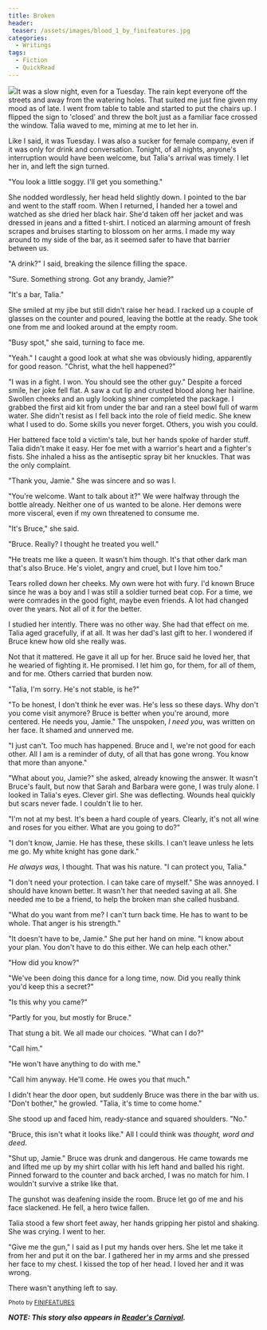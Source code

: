 ```yaml
---
title: Broken
header:
 teaser: /assets/images/blood_1_by_finifeatures.jpg
categories:
  - Writings
tags:
  - Fiction
  - QuickRead
---
```

<img src="https://douglangille.github.io/assets/images/blood_1_by_finifeatures.jpg">It was a slow night, even for a Tuesday. The rain kept everyone off the streets and away from the watering holes. That suited me just fine given my mood as of late. I went from table to table and started to put the chairs up. I flipped the sign to 'closed' and threw the bolt just as a familiar face crossed the window. Talia waved to me, miming at me to let her in.

Like I said, it was Tuesday. I was also a sucker for female company, even if it was only for drink and conversation. Tonight, of all nights, anyone's interruption would have been welcome, but Talia's arrival was timely. I let her in, and left the sign turned.

"You look a little soggy. I'll get you something."

She nodded wordlessly, her head held slightly down. I pointed to the bar and went to the staff room. When I returned, I handed her a towel and watched as she dried her black hair. She'd taken off her jacket and was dressed in jeans and a fitted t-shirt. I noticed an alarming amount of fresh scrapes and bruises starting to blossom on her arms. I made my way around to my side of the bar, as it seemed safer to have that barrier between us.

"A drink?" I said, breaking the silence filling the space.

"Sure. Something strong. Got any brandy, Jamie?"

"It's a bar, Talia."

She smiled at my jibe but still didn't raise her head. I racked up a couple of glasses on the counter and poured, leaving the bottle at the ready. She took one from me and looked around at the empty room.

"Busy spot," she said, turning to face me.

"Yeah." I caught a good look at what she was obviously hiding, apparently for good reason. "Christ, what the hell happened?"

"I was in a fight. I won. You should see the other guy." Despite a forced smile, her joke fell flat. A saw a cut lip and crusted blood along her hairline. Swollen cheeks and an ugly looking shiner completed the package. I grabbed the first aid kit from under the bar and ran a steel bowl full of warm water. She didn't resist as I fell back into the role of field medic. She knew what I used to do. Some skills you never forget. Others, you wish you could.

Her battered face told a victim's tale, but her hands spoke of harder stuff. Talia didn't make it easy. Her foe met with a warrior's heart and a fighter's fists. She inhaled a hiss as the antiseptic spray bit her knuckles. That was the only complaint.

"Thank you, Jamie." She was sincere and so was I.

"You're welcome. Want to talk about it?" We were halfway through the bottle already. Neither one of us wanted to be alone. Her demons were more visceral, even if my own threatened to consume me.

"It's Bruce," she said.

"Bruce. Really? I thought he treated you well."

"He treats me like a queen. It wasn't him though. It's that other dark man that's also Bruce. He's violet, angry and cruel, but I love him too."

Tears rolled down her cheeks. My own were hot with fury. I'd known Bruce since he was a boy and I was still a soldier turned beat cop. For a time, we were comrades in the good fight, maybe even friends. A lot had changed over the years. Not all of it for the better.

I studied her intently. There was no other way. She had that effect on me. Talia aged gracefully, if at all. It was her dad's last gift to her. I wondered if Bruce knew how old she really was.

Not that it mattered. He gave it all up for her. Bruce said he loved her, that he wearied of fighting it. He promised. I let him go, for them, for all of them, and for me. Others carried that burden now.

"Talia, I'm sorry. He's not stable, is he?"

"To be honest, I don't think he ever was. He's less so these days. Why don't you come visit anymore? Bruce is better when you're around, more centered. He needs you, Jamie." The unspoken, *I need you*, was written on her face. It shamed and unnerved me.

"I just can't. Too much has happened. Bruce and I, we're not good for each other. All I am is a reminder of duty, of all that has gone wrong. You know that more than anyone."

"What about you, Jamie?" she asked, already knowing the answer. It wasn't Bruce's fault, but now that Sarah and Barbara were gone, I was truly alone. I looked in Talia's eyes. Clever girl. She was deflecting. Wounds heal quickly but scars never fade. I couldn't lie to her.

"I'm not at my best. It's been a hard couple of years. Clearly, it's not all wine and roses for you either. What are you going to do?"

"I don't know, Jamie. He has these, these skills. I can't leave unless he lets me go. My white knight has gone dark."

*He always was,* I thought. That was his nature. "I can protect you, Talia."

"I don't need your protection. I can take care of myself." She was annoyed. I should have known better. It wasn't her that needed saving at all. She needed me to be a friend, to help the broken man she called husband.

"What do you want from me? I can't turn back time. He has to want to be whole. That anger is his strength."

"It doesn't have to be, Jamie." She put her hand on mine. "I know about your plan. You don't have to do this either. We can help each other."

"How did you know?"

"We've been doing this dance for a long time, now. Did you really think you'd keep this a secret?"

"Is this why you came?"

"Partly for you, but mostly for Bruce."

That stung a bit. We all made our choices. "What can I do?"

"Call him."

"He won't have anything to do with me."

"Call him anyway. He'll come. He owes you that much."

I didn't hear the door open, but suddenly Bruce was there in the bar with us. "Don't bother," he growled. "Talia, it's time to come home."

She stood up and faced him, ready-stance and squared shoulders. "No."

"Bruce, this isn't what it looks like." All I could think was *thought, word and deed*.

"Shut up, Jamie." Bruce was drunk and dangerous. He came towards me and lifted me up by my shirt collar with his left hand and balled his right. Pinned forward to the counter and back arched, I was no match for him. I wouldn't survive a strike like that.

The gunshot was deafening inside the room. Bruce let go of me and his face slackened. He fell, a hero twice fallen.

Talia stood a few short feet away, her hands gripping her pistol and shaking. She was crying. I went to her.

"Give me the gun," I said as I put my hands over hers. She let me take it from her and put it on the bar. I gathered her in my arms and she pressed her face to my chest. I kissed the top of her head. I loved her and it was wrong.

There wasn't anything left to say.

<small>Photo by <a href="http://finifeatures.deviantart.com/art/BROKEN-133706526">FINIFEATURES</a></small>

***NOTE: This story also appears in <a href="http://alongstoryshort.net/broken/">Reader's Carnival</a>.***